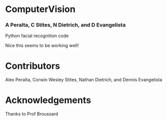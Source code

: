 # ComputerVision
### A Peralta, C Stites, N Dietrich, and D Evangelista
Python facial recognition code

Nice this seems to be working well!

# Contributors
Alex Peralta, Corwin Wesley Stites, Nathan Dietrich, and Dennis Evangelista

# Acknowledgements
Thanks to Prof Broussard
